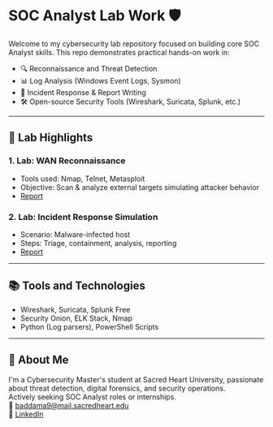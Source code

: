 # SOC Analyst Lab Work 🛡️

Welcome to my cybersecurity lab repository focused on building core SOC Analyst skills. This repo demonstrates practical hands-on work in:

- 🔍 Reconnaissance and Threat Detection
- 📊 Log Analysis (Windows Event Logs, Sysmon)
- 🧠 Incident Response & Report Writing
- 🛠️ Open-source Security Tools (Wireshark, Suricata, Splunk, etc.)

---

## 🧪 Lab Highlights

### 1. Lab: WAN Reconnaissance
- Tools used: Nmap, Telnet, Metasploit
- Objective: Scan & analyze external targets simulating attacker behavior
- [Report](lab1-recon/lab1-recon.docx)

### 2. Lab: Incident Response Simulation
- Scenario: Malware-infected host
- Steps: Triage, containment, analysis, reporting
- [Report](incident-response/incident-report.docx)

---

## 📚 Tools and Technologies

- Wireshark, Suricata, Splunk Free
- Security Onion, ELK Stack, Nmap
- Python (Log parsers), PowerShell Scripts

---

## 👤 About Me

I'm a Cybersecurity Master's student at Sacred Heart University, passionate about threat detection, digital forensics, and security operations.  
Actively seeking SOC Analyst roles or internships.  
📧 baddama9@mail.sacredheart.edu  
🔗 [LinkedIn](https://linkedin.com/in/arun-reddy-758587212)
